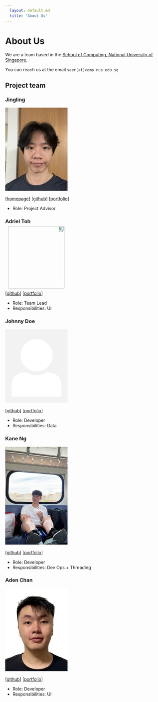 ```yaml
---
  layout: default.md
  title: "About Us"
---
```


# About Us

We are a team based in the [School of Computing, National University of Singapore](http://www.comp.nus.edu.sg).

You can reach us at the email `seer[at]comp.nus.edu.sg`

## Project team

### Jingling

<img src="images/b33pbop.png" width="200px">

[[homepage](http://www.comp.nus.edu.sg/~damithch)]
[[github](https://github.com/b33pbop)]
[[portfolio](team/johndoe.md)]

* Role: Project Advisor

### Adriel Toh

<img src="images/adrieltch.png" width="200px" height="180" style="transform: rotate(90deg);">

[[github](http://github.com/adrieltch)]
[[portfolio](team/adrieltch.md)]

* Role: Team Lead
* Responsibilities: UI

### Johnny Doe

<img src="images/johndoe.png" width="200px">

[[github](http://github.com/johndoe)] [[portfolio](team/johndoe.md)]

* Role: Developer
* Responsibilities: Data

### Kane Ng

<img src="images/weemee03.png" width="200px">

[[github](http://github.com/WeeMee03)]
[[portfolio](team/johndoe.md)]

* Role: Developer
* Responsibilities: Dev Ops + Threading

### Aden Chan

<img src="images/haffner32.png" width="200px">

[[github](http://github.com/Haffner32)]
[[portfolio](team/johndoe.md)]

* Role: Developer
* Responsibilities: UI
